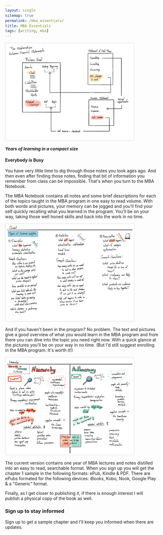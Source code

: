 ```yaml
---
layout: single
sitemap: true
permalink: /mba_essentials/
title: MBA Essentials
tags: [writing, mba]
---
```


<img src="/images/lead_gen_1.png" style="max-width: 100%;height:309px;width:412.5px;display:inline;border: 1px solid #ddd;border-radius: 4px;padding: 5px;">

_**Years of learning in a compact size**_

#### Everybody is Busy
You have very little time to dig through those notes you took ages ago. And then even after finding those notes, finding that bit of information you remember from class can be impossible. That's when you turn to the MBA Notebook.

The MBA Notebook contains all notes and some brief descriptions for each of the topics taught in the MBA program in one easy to read volume. With both words and pictures, your memory can be jogged and you'll find your self quickly recalling what you learned in the program. You'll be on your way, taking those well honed skills and back into the work in no time.

<img src="/images/lead_gen_2.png" style="max-width: 100%;height:309px;width:412.5px;display:inline;border: 1px solid #ddd;border-radius: 4px;padding: 5px;">

And if you haven't been in the program? No problem. The text and pictures give a good overview of what you would learn in the MBA program and from there you can dive into the topic you need right now. With a quick glance at the pictures you'll be on your way in no time. (But I'd still suggest enrolling in the MBA program. It's worth it!)

<img src="/images/lead_gen_3.png" style="max-width: 100%;height:309px;width:412.5px;display:inline;border: 1px solid #ddd;border-radius: 4px;padding: 5px;">

The current version contains one year of MBA lectures and notes distilled into an easy to read, searchable format. When you sign up you will get the chapter 1 sample in the following formats: ePub, Kindle & PDF. There are ePubs formated for the following devices: iBooks, Kobo, Nook, Google Play & a "Generic" format.

Finally, as I get closer to publishing it, if there is enough interest I will publish a physical copy of the book as well.

### Sign up to stay informed

Sign up to get a sample chapter and I'll keep you informed when there are updates.

<script async data-uid="b32f520edc" src="https://f.convertkit.com/b32f520edc/1db520053c.js"></script>

